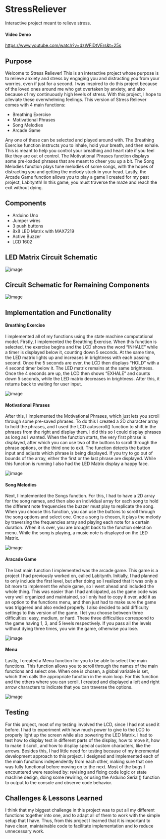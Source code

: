# StressReliever
Interactive project meant to relieve stress.
#### Video Demo
https://www.youtube.com/watch?v=dzWFiDtVErs&t=25s

## Purpose
Welcome to Stress Reliever! This is an interactive project whose purpose is to relieve anxiety and stress by engaging you and distracting you from your worries, even if just for a second. I was inspired to do this project because of the loved ones around me who get overtaken by anxiety, and also because of my continuously high levels of stress. With this project, I hope to alleviate these overwhelming feelings.
This version of Stress Reliever comes with 4 main functions:

* Breathing Exercise
* Motivational Phrases
* Song Melodies
* Arcade Game

Any one of these can be selected and played around with. 
The Breathing Exercise function instructs you to inhale, hold your breath, and then exhale. This is meant to help you control your breathing and heart rate if you feel like they are out of control. 
The Motivational Phrases function displays some pre-loaded phrases that are meant to cheer you up a bit. 
The Song Melodies function plays tune melodies of some songs, with the hopes of distracting you and getting the melody stuck in your head. 
Lastly, the Arcade Game function allows you to play a game I created for my past project, Labitynth! In this game, you must traverse the maze and reach the exit without dying.

## Components

* Arduino Uno
* Jumper wires
* 3 push buttons
* 8x8 LED Matrix with MAX7219
* Active Buzzer
* LCD 1602

## LED Matrix Circuit Schematic

![image](./images/matrix.diagram.png)

## Circuit Schematic for Remaining Components

![image](./images/circuit.diagram.png)

## Implementation and Functionality

  #### Breathing Exercise
  I implemented all of my functions using the state machine computational model. Firstly, I implemented the Breathing Exercise. When this function is selected, the exercise begins and the LCD shows the word “INHALE” while a timer is displayed below it, counting down 5 seconds. At the same time, the LED matrix lights up and increases in brightness with each passing second. Once the 5 seconds are over, the LCD then displays “HOLD” with a 4 second timer below it. The LED matrix remains at the same brightness. Once the 4 seconds are up, the LCD then shows “EXHALE” and counts down 5 seconds, while the LED matrix decreases in brightness. After this, it returns back to waiting for user input.
  
 ![image](./images/breathing.jpg)
  
  #### Motivational Phrases
  After this, I implemented the Motivational Phrases, which just lets you scroll through some pre-saved phrases. To do this I created a 2D character array to hold the phrases, and I used the LCD autoscroll() function to shift in the phrases from the right and display them. I did this so I could display phrases as long as I wanted. When the function starts, the very first phrase is displayed, after which you can use two of the buttons to scroll through the phrase options, or the third one to exit. The function detects the button input and adjusts which phrase is being displayed. If you try to go out of bounds of the array, either the first or the last phrase are displayed. While this function is running I also had the LED Matrix display a happy face. 
  
 ![image](./images/motivational.jpg)
  
  #### Song Melodies
  Next, I implemented the Songs function. For this, I had to have a 2D array for the song names, and then also an individual array for each song to hold the different note frequencies the buzzer must play to replicate the song. When you choose this function, you can use the buttons to scroll through the song options and select one.  Once a song is chosen, it plays the melody by traversing the frequencies array and playing each note for a certain duration. When it is over, you are brought back to the function selection menu. While the song is playing, a music note is displayed on the LED Matrix. 
  
 ![image](./images/melody.jpg)
  
  #### Aracade Game
  The last main function I implemented was the arcade game. This game is a project I had previously worked on, called Labitynth. Initially, I had planned to only include the first level, but after doing so I realized that it was only a bit more to implement the whole game, so I went ahead and included the whole thing. This was easier than I had anticipated, as the game code was very well organized and maintained, so I only had to copy it over, add it as an option to the functions menu, and then just had to make sure the game was triggered and also ended properly. I also decided to add difficulty settings to this version of the game. I let you choose between three difficulties: easy, medium, or hard. These three difficulties correspond to the game having 1, 3, and 5 levels respectively. If you pass all the levels without dying three times, you win the game, otherwise you lose. 
  
 ![image](./images/arcade.jpg)
  
  #### Menu
  Lastly, I created a Menu function for you to be able to select the main functions. This function allows you to scroll through the names of the main functions and select one. When one is chosen, a global variable is set, which then calls the appropriate function in the main loop. For this function and the others where you can scroll, I created and displayed a left and right arrow characters to indicate that you can traverse the options.
  
 ![image](./images/menu.jpg)
  
 ## Testing
  For this project, most of my testing involved the LCD, since I had not used it before. I had to experiment with how much power to give to the LCD to properly light up the screen while also powering the LED Matrix. I had to test how to display text in different parts of the display, how to move it, how to make it scroll, and how to display special custom characters, like the arrows. 
Besides this, I had little need for testing because of my incremental development approach to this project. I designed and implemented each of the main functions independently from each other, making sure that one was fully functional before moving on to the next. Most of the bugs I encountered were resolved by: revising and fixing code logic or state machine design, doing some rewiring, or using the Arduino Serial() function to output to the console and observe code behavior. 

## Challenges & Lessons Learned
I think that my biggest challenge in this project was to put all my different functions together into one, and to adapt all of them to work with the simple setup that I have. Thus, from this project I learned that it is important to have clean, maintainable code to facilitate implementation and to reduce unnecessary work.
